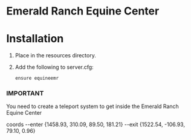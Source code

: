 # Emerald Ranch Equine Center

# Installation

1. Place in the resources directory.


3. Add the following to server.cfg:

     ```
	 ensure equineemr
     ```



### IMPORTANT

You need to create a teleport system to get inside the Emerald Ranch Equine Center

coords
--enter
{1458.93, 310.09, 89.50, 181.21} 
--exit
{1522.54, -106.93, 79.10, 0.96}



